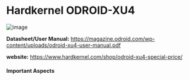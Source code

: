 # Hardkernel ODROID-XU4
![image](https://user-images.githubusercontent.com/35274689/58892007-1caeda80-86b3-11e9-85d7-6765d2994c2a.png)

**Datasheet/User Manual:** https://magazine.odroid.com/wp-content/uploads/odroid-xu4-user-manual.pdf

**website:** https://www.hardkernel.com/shop/odroid-xu4-special-price/

#### Important Aspects
